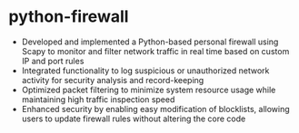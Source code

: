 # python-firewall
-	Developed and implemented a Python-based personal firewall using Scapy to monitor and filter network traffic in real time based on custom IP and port rules
-	Integrated functionality to log suspicious or unauthorized network activity for security analysis and record-keeping
-	Optimized packet filtering to minimize system resource usage while maintaining high traffic inspection speed
-	Enhanced security by enabling easy modification of blocklists, allowing users to update firewall rules without altering the core code

